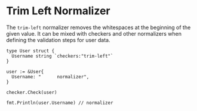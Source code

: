 # Trim Left Normalizer

The `trim-left` normalizer removes the whitespaces at the beginning of the given value. It can be mixed with checkers and other normalizers when defining the validation steps for user data.

```golang
type User struct {
  Username string `checkers:"trim-left"`
}

user := &User{
  Username: "      normalizer",
}

checker.Check(user)

fmt.Println(user.Username) // normalizer
```
